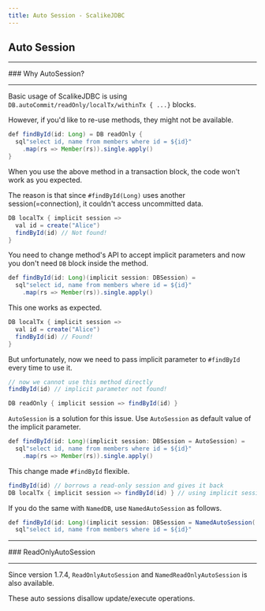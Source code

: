 ```yaml
---
title: Auto Session - ScalikeJDBC
---
```


## Auto Session

<hr/>
### Why AutoSession?
<hr/>

Basic usage of ScalikeJDBC is using `DB.autoCommit/readOnly/localTx/withinTx { ...}` blocks.

However, if you'd like to re-use methods, they might not be available.

```java
def findById(id: Long) = DB readOnly {
  sql"select id, name from members where id = ${id}"
    .map(rs => Member(rs)).single.apply()
}
```

When you use the above method in a transaction block, the code won't work as you expected.

The reason is that since `#findById(Long)` uses another session(=connection), it couldn't access uncommitted data.

```java
DB localTx { implicit session =>
  val id = create("Alice")
  findById(id) // Not found!
}
```

You need to change method's API to accept implicit parameters and now you don't need `DB` block inside the method.

```java
def findById(id: Long)(implicit session: DBSession) =
  sql"select id, name from members where id = ${id}"
    .map(rs => Member(rs)).single.apply()
```

This one works as expected.

```java
DB localTx { implicit session =>
  val id = create("Alice")
  findById(id) // Found!
}
```

But unfortunately, now we need to pass implicit parameter to `#findById` every time to use it.

```java
// now we cannot use this method directly
findById(id) // implicit parameter not found!

DB readOnly { implicit session => findById(id) }
```

`AutoSession` is a solution for this issue. Use `AutoSession` as default value of the implicit parameter.

```java
def findById(id: Long)(implicit session: DBSession = AutoSession) =
  sql"select id, name from members where id = ${id}"
    .map(rs => Member(rs)).single.apply()
```

This change made `#findById` flexible.

```java
findById(id) // borrows a read-only session and gives it back
DB localTx { implicit session => findById(id) } // using implicit session
```

If you do the same with `NamedDB`, use `NamedAutoSession` as follows.

```java
def findById(id: Long)(implicit session: DBSession = NamedAutoSession('named)) =
  sql"select id, name from members where id = ${id}"
```

<hr/>
### ReadOnlyAutoSession
<hr/>

Since version 1.7.4, `ReadOnlyAutoSession` and `NamedReadOnlyAutoSession` is also available. 

These auto sessions disallow update/execute operations.


